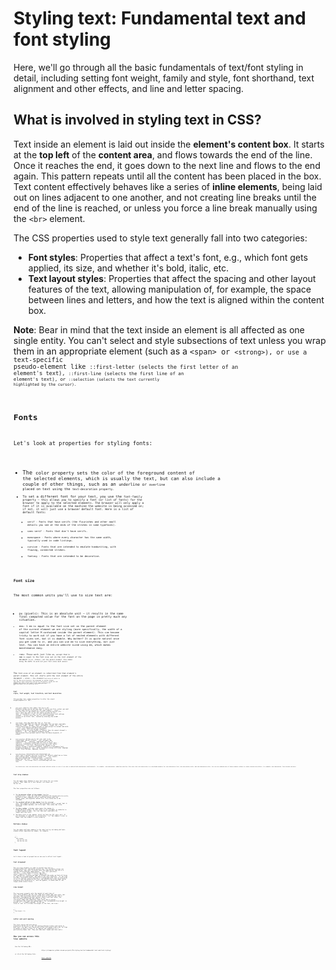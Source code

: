 # Styling text: Fundamental text and font styling

Here, we'll go through all the basic fundamentals of text/font styling in detail, including setting font weight, family and style, font shorthand, text alignment and other effects, and line and letter spacing.
    
## What is involved in styling text in CSS? 

Text inside an element is laid out inside the **element's content box**. It starts at the **top left** of the **content area**, and flows towards the end of the line. Once it reaches the end, it goes down to the next line and flows to the end again. This pattern repeats until all the content has been placed in the box. 
Text content effectively behaves like a series of **inline elements**, being laid out on lines adjacent to one another, and not creating line breaks until the 
end of the line is reached, or unless you force a line break manually using the <code>&lt;br&gt;</code> element.

The CSS properties used to style text generally fall into two categories:
- **Font styles**: Properties that affect a text's font, e.g., which font gets applied, its size, and whether it's bold, italic, etc.
- **Text layout styles**: Properties that affect the spacing and other layout features of the text, allowing manipulation of, for example, the space between lines and letters, and how the text is aligned within the content box.

**Note**: Bear in mind that the text inside an element is all affected as one single entity. You can't select and style subsections of text unless you 
wrap them in an appropriate element (such as a <code>&lt;span&gt; or <code>&lt;strong&gt;), or use a text-specific pseudo-element like <code>::first-letter (selects the first letter of an element's text), <code>::first-line (selects the first line of an element's text), or <code>::selection (selects the text currently highlighted by the cursor).

## Fonts 

Let's look at properties for styling fonts:

- The <code>color property sets the color of the foreground content of the selected elements, which is usually the text, but can also include a couple of other 
things, such as an <code>underline or <code>overline placed on text using the <code>text-decoration property.
- To set a different font for your text, you use the <code>font-family property — this allows you to specify a font (or list of fonts) for the browser to apply 
to the selected elements. The browser will only apply a font if it is available on the machine the website is being accessed on; if not, it will just use a 
browser default font. Here is a list of default fonts:
  - <code>serif - Fonts that have serifs (the flourishes and other small details you see at the ends of the strokes in some typefaces).
  - sans-serif - Fonts that don't have serifs.
  - monospace - Fonts where every character has the same width, typically used in code listings.
  - cursive - Fonts that are intended to emulate handwriting, with flowing, connected strokes.
  - fantasy - Fonts that are intended to be decorative.
  
### Font size

The most common units you'll use to size text are:
- <code>px (pixels): This is an absolute unit — it results in the same final computed value for the font on the page in pretty much any situation.
- <code>ems: 1 em is equal to the font size set on the parent element of the current element we are styling (more specifically, the width of a capital 
letter M contained inside the parent element). This can become tricky to work out if you have a lot of nested elements with different font sizes set, but it is doable. Why bother? It is quite natural once you get used to it, and you can use em to size everything, not just text. You can have an entire website sized using em, which makes maintenance easy.
- <code>rems: These work just like <code>em, except that **1 rem** is equal to the font size set on the root element of the document (i.e. <code>&lt;html&gt;), not the parent element. This makes doing the maths to work out your font sizes much easier.

The <code>font-size of an element is inherited from that element's parent element. This all starts with the root element of the entire document — <code>&lt;html&gt; — the standard <code>font-size of which is set to <code>16px across browsers. Any paragraph (or another element that doesn't have a different size set by the browser) inside the root element will have a final size of <code>16px. Other elements may have different default sizes. For example, an h1 element has a size of<code>2em set by default, so it will have a final size of <code>32px.

### Font style, font weight, text transform, and text decoration

CSS provides four common properties to alter the visual weight/emphasis of text:

- <code>font-style</code>: Used to turn italic text on or off. Possible values are as follows (you'll rarely use this, unless you want to turn some italic styling 
off for some reason):
      - <code>normal</code>: Sets the text to the normal font (turns existing italics off).
      - <code>italic</code>: Sets the text to use the italic version of the font, if available; if not, it will simulate italics with oblique instead.
      - <code>oblique</code>: Sets the text to use a simulated version of an italic font, created by slanting the normal version.
- <code>font-weight</code>: Sets how bold the text is. This has many values available in case you have many font variants available (such as -light, -normal, -bold, -extrabold, -black, etc.), but realistically you'll rarely use any of them except for normal and bold:
      - <code>normal</code>, <code>bold</code>: Normal and bold font weight.
      - <code>lighter</code>, <code>bolder</code>: Sets the current element's boldness to be one step lighter or heavier than its parent element's boldness.
      - <code>100</code> - <code>900</code>: Numeric boldness values that provide finer grained control than the above keywords, if needed.
- <code>text-transform</code>: Allows you to set your font to be transformed. Values include:
      - <code>none</code>: Prevents any transformation.
      - <code>uppercase</code>: Transforms all text to capitals.
      - <code>lowercase</code>: Transforms all text to lower case.
      - <code>capitalize</code>: Transforms all words to have the first letter capitalized.
      - <code>full-width</code>: Transforms all glyphs to be written inside a fixed-width square, similar to a monospace font, allowing aligning of, e.g., Latin 
      characters along with Asian language glyphs (like Chinese, Japanese, Korean).
- <code>text-decoration</code>: Sets/unsets text decorations on fonts (you'll mainly use this to unset the default underline on links when styling them). Available values are:
      - <code>none</code>: Unsets any text decorations already present.
      - <code>underline</code>: Underlines the text.
      - <code>overline</code>: Gives the text an overline.
      - <code>line-through</code>: Puts a strikethrough over the text.
      
      You should note that text-decoration can accept multiple values at once if you want to add multiple decorations simultaneously, for example, text-decoration: underline overline. Also note that text-decoration is a shorthand property for text-decoration-line, text-decoration-style, and text-decoration-color. You can use combinations of these property values to create interesting effects, for example: text-decoration: line-through red wavy.

### Text drop shadows

You can apply drop shadows to your text using the <code>text-shadow property</code>. This takes up to four values: <code>text-shadow: 4px 4px 5px red;</code>

The four properties are as follows:

  1. The **horizontal offset of the shadow** from the original text — this can take most available CSS length and size units, but you'll most commonly use <code>px</code>; positive values move the shadow right, and negative values left. This value has to be included.
  1. The **vertical offset of the shadow** from the original text. This behaves similarly to the horizontal offset, except that it moves the shadow up/down, not left/right. This value has to be included.
  1. The **blur radius**: a higher value means the shadow is dispersed more widely. If this value is not included, it defaults to <code>0</code>, which means no blur. This can take most available CSS length and size units.
  1. The base color of the shadow, which can take any CSS color unit. If not included, it defaults to currentcolor, i.e. the shadow's color is taken from the element's color property.

### Multiple shadows

You can apply multiple shadows to the same text by including multiple shadow values separated by commas, for example:

      ```
      h1 {
        text-shadow:
          1px 1px 1px red,
          2px 2px 1px red;
      }
      ```
## Text layout

Let's have a look at properties we can use to affect text layout.

### Text alignment

The <code>text-align</code> property is used to control how text is aligned within its containing content box. The available values are listed below. They work 
in pretty much the same way as they do in a regular word processor application:
    - <code>left</code>: Left-justifies the text.
    - <code>right</code>: Right-justifies the text.
    - <code>center</code>: Centers the text.
    - <code>justify</code>: Makes the text spread out, varying the gaps in between the words so that all lines of text are the same width. You need to use this carefully — it can look terrible, especially when applied to a paragraph with lots of long words in it. If you are going to use this, you should also think about using something else along with it, such as hyphens, to break some of the longer words across lines.

### Line height

The <code>line-height</code> property sets the height of each line of text. This property can not only take most length and size units, but can also take a unitless value, which acts as a multiplier and is generally considered the best option. With a unitless value, the <code>font-size</code> gets multiplied and results in the <code>line-height</code>. Body text generally looks nicer and is easier to read when the lines are spaced apart. The recommended line height is around <code>1.5</code> – <code>2</code> (double spaced). To set our lines of text to 1.6 times the height of the font, we'd use:

    ```
    p {
      line-height: 1.6;
    }
    ```
### Letter and word spacing

The <code>letter-spacing</code> and <code>word-spacing</code> properties allow you to set the spacing between letters and words in your text. You won't use these very often, but might find a use for them to obtain a specific look, or to improve the legibility of a particularly dense font. They can take most length and size 
units.

## How you can access this live website

<dl>
  Use the following URL:
  <dd>
    https://olumpeter.github.io/web-projects/70-styling-text/a-fundamental-text-and-font-styling/
  </dd>
  or click the following link:
  <dd>
    <a href="https://olumpeter.github.io/web-projects/70-styling-text/a-fundamental-text-and-font-styling/">Visit website</a>
  </dd>
</dl>
